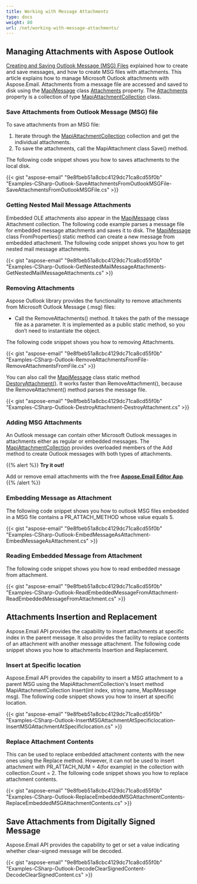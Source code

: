 ```yaml
---
title: Working with Message Attachments
type: docs
weight: 80
url: /net/working-with-message-attachments/
---
```



## **Managing Attachments with Aspose Outlook**
[Creating and Saving Outlook Message (MSG) Files](/email/net/managing-message-files-with-aspose-email-outlook/) explained how to create and save messages, and how to create MSG files with attachments. This article explains how to manage Microsoft Outlook attachments with Aspose.Email. Attachments from a message file are accessed and saved to disk using the [MapiMessage](https://reference.aspose.com/error/404?path=email/net/aspose.email.outlook/mapimessage) class [Attachments](https://reference.aspose.com/error/404?path=email/net/aspose.email.outlook/mapimessageitembase/properties/attachments) property. The [Attachments](https://reference.aspose.com/error/404?path=email/net/aspose.email.outlook/mapimessageitembase/properties/attachments) property is a collection of type [MapiAttachmentCollection](https://reference.aspose.com/error/404?path=email/net/aspose.email.outlook/mapiattachmentcollection) class.
### **Save Attachments from Outlook Message (MSG) file**
To save attachments from an MSG file:

1. Iterate through the [MapiAttachmentCollection](https://reference.aspose.com/error/404?path=email/net/aspose.email.outlook/mapiattachmentcollection) collection and get the individual attachments.
1. To save the attachments, call the MapiAttachment class Save() method.

The following code snippet shows you how to saves attachments to the local disk.



{{< gist "aspose-email" "9e8fbeb51a8cbc4129dc71ca8cd55f0b" "Examples-CSharp-Outlook-SaveAttachmentsFromOutlookMSGFile-SaveAttachmentsFromOutlookMSGFile.cs" >}}
### **Getting Nested Mail Message Attachments**
Embedded OLE attachments also appear in the [MapiMessage](https://reference.aspose.com/error/404?path=email/net/aspose.email.outlook/mapimessage) class Attachment collection. The following code example parses a message file for embedded message attachments and saves it to disk. The [MapiMessage](https://reference.aspose.com/error/404?path=email/net/aspose.email.outlook/mapimessage) class FromProperties() static method can create a new message from embedded attachment. The following code snippet shows you how to get nested mail message attachments.



{{< gist "aspose-email" "9e8fbeb51a8cbc4129dc71ca8cd55f0b" "Examples-CSharp-Outlook-GetNestedMailMessageAttachments-GetNestedMailMessageAttachments.cs" >}}
### **Removing Attachments**
Aspose Outlook library provides the functionality to remove attachments from Microsoft Outlook Message (.msg) files:

- Call the RemoveAttachments() method. It takes the path of the message file as a parameter. It is implemented as a public static method, so you don’t need to instantiate the object.

The following code snippet shows you how to removing Attachments.



{{< gist "aspose-email" "9e8fbeb51a8cbc4129dc71ca8cd55f0b" "Examples-CSharp-Outlook-RemoveAttachmentsFromFile-RemoveAttachmentsFromFile.cs" >}}



You can also call the [MapiMessage](https://reference.aspose.com/error/404?path=email/net/aspose.email.outlook/mapimessage) class static method [DestoryAttachment()](https://reference.aspose.com/error/404?path=email/net/aspose.email.outlook/mapimessage/methods/destroyattachments). It works faster than RemoveAttachment(), because the RemoveAttachment() method parses the message file.



{{< gist "aspose-email" "9e8fbeb51a8cbc4129dc71ca8cd55f0b" "Examples-CSharp-Outlook-DestroyAttachment-DestroyAttachment.cs" >}}
### **Adding MSG Attachments**
An Outlook message can contain other Microsoft Outlook messages in attachments either as regular or embedded messages. The [MapiAttachmentCollection](https://reference.aspose.com/error/404?path=email/net/aspose.email.outlook/mapiattachmentcollection) provides overloaded members of the Add method to create Outlook messages with both types of attachments.

{{% alert %}}
**Try it out!**

Add or remove email attachments with the free [**Aspose.Email Editor App**](https://products.aspose.app/email/editor).
{{% /alert %}}

### **Embedding Message as Attachment**
The following code snippet shows you how to outlook MSG files embedded in a MSG file contains a PR_ATTACH_METHOD whose value equals 5.



{{< gist "aspose-email" "9e8fbeb51a8cbc4129dc71ca8cd55f0b" "Examples-CSharp-Outlook-EmbedMessageAsAttachment-EmbedMessageAsAttachment.cs" >}}
### **Reading Embedded Message from Attachment**
The following code snippet shows you how to read embedded message from attachment.



{{< gist "aspose-email" "9e8fbeb51a8cbc4129dc71ca8cd55f0b" "Examples-CSharp-Outlook-ReadEmbeddedMessageFromAttachment-ReadEmbeddedMessageFromAttachment.cs" >}}
## **Attachments Insertion and Replacement**
Aspose.Email API provides the capability to insert attachments at specific index in the parent message. It also provides the facility to replace contents of an attachment with another message attachment. The following code snippet shows you how to attachments Insertion and Replacement.
### **Insert at Specific location**
Aspose.Email API provides the capability to insert a MSG attachment to a parent MSG using the MapiAttachmentCollection's Insert method MapiAttachmentCollection Insert(int index, string name, MapiMessage msg). The following code snippet shows you how to insert at specific location.



{{< gist "aspose-email" "9e8fbeb51a8cbc4129dc71ca8cd55f0b" "Examples-CSharp-Outlook-InsertMSGAttachmentAtSpecificlocation-InsertMSGAttachmentAtSpecificlocation.cs" >}}
### **Replace Attachment Contents**
This can be used to replace embedded attachment contents with the new ones using the Replace method. However, it can not be used to insert attachment with PR_ATTACH_NUM = 4(for example) in the collection with collection.Count = 2. The following code snippet shows you how to replace attachment contents.



{{< gist "aspose-email" "9e8fbeb51a8cbc4129dc71ca8cd55f0b" "Examples-CSharp-Outlook-ReplaceEmbeddedMSGAttachmentContents-ReplaceEmbeddedMSGAttachmentContents.cs" >}}
## **Save Attachments from Digitally Signed Message**
Aspose.Email API provides the capability to get or set a value indicating whether clear-signed message will be decoded. 

{{< gist "aspose-email" "9e8fbeb51a8cbc4129dc71ca8cd55f0b" "Examples-CSharp-Outlook-DecodeClearSignedContent-DecodeClearSignedContent.cs" >}}
